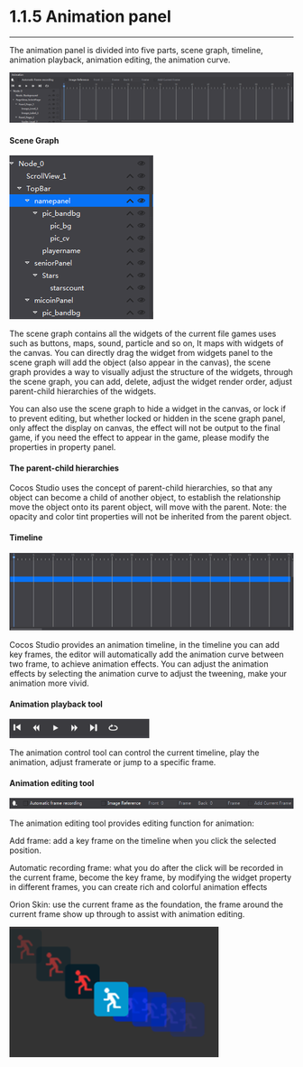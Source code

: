 
# 1.1.5 Animation panel
---

The animation panel is divided into five parts, scene graph, timeline, animation playback, animation editing, the animation curve.

![Image](res/image013.png)

#### Scene Graph

![Image](res/image014.png)

The scene graph contains all the widgets of the current file games uses such as buttons, maps, sound, particle and so on, It maps with widgets of the canvas. You can directly drag the widget from widgets panel to the scene graph will add the object (also appear in the canvas), the scene graph provides a way to visually adjust the structure of the widgets, through the scene graph, you can add, delete, adjust the widget render order, adjust parent-child hierarchies of the widgets.

You can also use the scene graph to hide a widget in the canvas, or lock if to prevent editing, but whether locked or hidden in the scene graph panel, only affect the display on canvas, the effect will not be output to the final game, if you need the effect to appear in the game, please modify the properties in property panel.

#### The parent-child hierarchies

Cocos Studio uses the concept of parent-child hierarchies, so that any object can become a child of another object, to establish the relationship move the object onto its parent object, will move with the parent. 
Note: the opacity and color tint properties will not be inherited from the parent object.

#### Timeline


![Image](res/image015.png)

Cocos Studio provides an animation timeline, in the timeline you can add key frames, the editor will automatically add the animation curve between two frame, to achieve animation effects. You can adjust the animation effects by selecting the animation curve to adjust the tweening, make your animation more vivid.

#### Animation playback tool

![Image](res/image016.png)

The animation control tool can control the current timeline, play the animation, adjust framerate or jump to a specific frame.

#### Animation editing tool

![Image](res/image017.png)

The animation editing tool provides editing function for animation:

Add frame: add a key frame on the timeline when you click the selected position.

Automatic recording frame: what you do after the click will be recorded in the current frame, become the key frame, by modifying the widget property in different frames, you can create rich and colorful animation effects

Orion Skin: use the current frame as the foundation, the frame around the current frame show up through to assist with animation editing.


![Image](res/image018.png)
